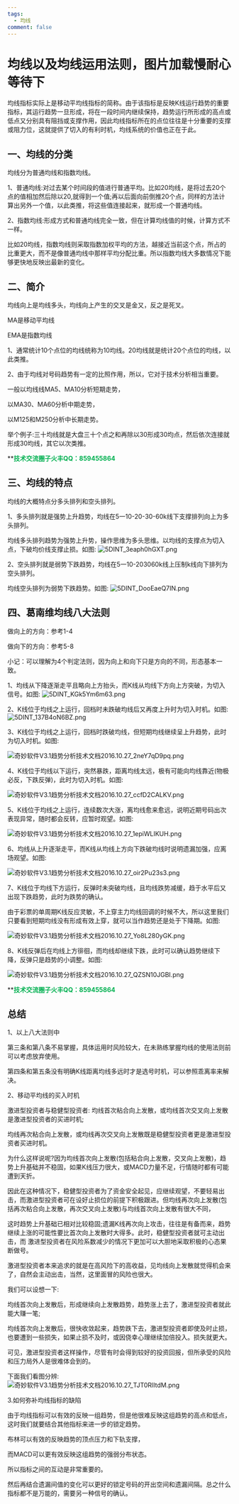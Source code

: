 ```yaml
---
tags:
  - 均线
comment: false
---
```

# 均线以及均线运用法则，图片加载慢耐心等待下


均线指标实际上是移动平均线指标的简称。由于该指标是反映K线运行趋势的重要指标，其运行趋势一旦形成，将在一段时间内继续保持，趋势运行所形成的高点或低点又分别具有阻挡或支撑作用，因此均线指标所在的点位往往是十分重要的支撑或阻力位，这就提供了切入的有利时机，均线系统的价值也正在于此。

## 一、均线的分类
均线分为普通均线和指数均线。

1、普通均线:对过去某个时间段的值进行普通平均。比如20均线，是将过去20个点的值相加然后除以20,就得到一个值;再以后面向前倒推20个点，同样的方法计算出另外一个值，以此类推，将这些值连接起来，就形成一个普通均线。


2、指数均线:形成方式和普通均线完全一致，但在计算均线值的时候，计算方式不一样。

比如20均线，指数均线则采取指数加权平均的方法，越接近当前这个点，所占的比重更大，而不是像普通均线中那样平均分配比重。所以指数均线大多数情况下能够更快地反映出最新的变化。

## 二、简介
均线向上是均线多头，均线向上产生的交叉是金又，反之是死叉。

MA是移动平均线

EMA是指数均线

1、通常统计10个点位的均线统称为10均线。20均线就是统计20个点位的均线，以此类推。

2、由于均线对号码趋势有一定的比照作用，所以，它对于技术分析相当重要。

一般以均线线MA5、MA10分析短期走势，

以MA30、MA60分析中期走势，

以M125和M250分析中长期走势。

举个例子:三十均线就是大盘三十个点之和再除以30形成30均点，然后依次连接就形成30均线，其它以次类推。

 **<font color="#00b050">**技术交流圈子火丰QQ：859455864**</font>
 
## 三、均线的特点

均线的大概特点分多头排列和空头排列。

1、多头排列就是强势上升趋势，均线在5一10-20-30-60k线下支撑排列向上为多头排列。

均线多头排列趋势为强势上升势，操作思维为多头思维。以均线的支撑点为切入点，下破均价线支撑止损。如图:
![5DINT_3eaph0hGXT.png](https://cloudflare-imgbed-dp1.pages.dev/file/1726508320738_5DINT_3eaph0hGXT.png)

2、空头排列就是弱势下跌趋势，均线在5一10-203060k线上压制k线向下排列为空头排列。

均线空头排列为弱势下跌趋势。如图:
![5DINT_DooEaeQ7IN.png](https://cloudflare-imgbed-dp1.pages.dev/file/1726508495891_5DINT_DooEaeQ7IN.png)

## 四、葛南维均线八大法则

做向上的方向：参考1-4

做向下的方向：参考5-8

小记：可以理解为4个判定法则，因为向上和向下只是方向的不同，形态基本一致。

1、均线从下降逐渐走平且略向上方抬头，而K线从均线下方向上方突破，为切入信号。如图:
![5DINT_KGk5Ym6m63.png](https://cloudflare-imgbed-dp1.pages.dev/file/1726509493170_5DINT_KGk5Ym6m63.png)

2、K线位于均线之上运行，回档时未跌破均线后又再度上升时为切入时机。如图:
![5DINT_137B4oN6BZ.png](https://cloudflare-imgbed-dp1.pages.dev/file/1726509705255_5DINT_137B4oN6BZ.png)

3、K线位于均线之上运行，回档时跌破均线，但短期均线继续呈上升趋势，此时为切入时机。如图:

![奇妙软件V3.1趋势分析技术文档2016.10.27_2neY7qD9pq.png](https://cloudflare-imgbed-dp1.pages.dev/file/1726510039602_奇妙软件V3.1趋势分析技术文档2016.10.27_2neY7qD9pq.png)

4、K线位于均线以下运行，突然暴跌，距离均线太远，极有可能向均线靠近(物极必反，下跌反弹)，此时为切入时机。如图:

![奇妙软件V3.1趋势分析技术文档2016.10.27_ccfD2CALKV.png](https://cloudflare-imgbed-dp1.pages.dev/file/1726510132629_奇妙软件V3.1趋势分析技术文档2016.10.27_ccfD2CALKV.png)

5、K线位于均线之上运行，连续数次大涨，离均线愈来愈远，说明近期号码出次表现异常，随时都会反转，应暂时观望。如图:

![奇妙软件V3.1趋势分析技术文档2016.10.27_1epiWLIKUH.png](https://cloudflare-imgbed-dp1.pages.dev/file/1726510297213_奇妙软件V3.1趋势分析技术文档2016.10.27_1epiWLIKUH.png)

6、均线从上升逐渐走平，而K线从均线上方向下跌破均线时说明遗漏加强，应离场观望。如图:

![奇妙软件V3.1趋势分析技术文档2016.10.27_oir2Pu23s3.png](https://cloudflare-imgbed-dp1.pages.dev/file/1726510387574_奇妙软件V3.1趋势分析技术文档2016.10.27_oir2Pu23s3.png)

7、K线位于均线下方运行，反弹时未突破均线，且均线跌势减缓，趋于水平后又出现下跌趋势，此时为跌势的确认。

由于彩票的单周期K线反应灵敏，不上穿主力均线回调的时候不大，所以这里我们只要看到短期均线没有形成有效上穿，就可以当作趋势还是处于下降期。如图:

![奇妙软件V3.1趋势分析技术文档2016.10.27_Yo8L280yGK.png](https://cloudflare-imgbed-dp1.pages.dev/file/1726510487641_奇妙软件V3.1趋势分析技术文档2016.10.27_Yo8L280yGK.png)

8、K线反弹后在均线上方徘徊，而均线却继续下跌，此时可以确认趋势继续下降，反弹只是趋势的小调整。如图:

![奇妙软件V3.1趋势分析技术文档2016.10.27_QZSN10JGBI.png](https://cloudflare-imgbed-dp1.pages.dev/file/1726510704338_奇妙软件V3.1趋势分析技术文档2016.10.27_QZSN10JGBI.png)

 **<font color="#00b050">**技术交流圈子火丰QQ：859455864**</font>
 
## 总结

1、以上八大法则中

第三条和第八条不易掌握，具体运用时风险较大，在未熟练掌握均线的使用法则前可以考虑放弃使用。

第四条和第五条没有明确K线距离均线多远时才是选号时机，可以参照乖离率来解决。

2、移动平均线的买入时机

激进型投资者与稳健型投资者:
均线首次粘合向上发散，或均线首次交叉向上发散是激进型投资者的买进时机;

均线再次粘合向上发散，或均线再次交叉向上发散既是稳健型投资者更是激进型投资者买进时机。

为什么这样说呢?因为均线首次向上发散(包括粘合向上发散，交叉向上发散)，趋势上升基础并不稳固，如果K线压力很大，或MACD力量不足，行情随时都有可能遭到天折。

因此在这种情况下，稳健型投资者为了资金安全起见，应继续观望，不要轻易出击，而激进型投资者可在设好止损位的前提下积极跟进。但均线再次向上发散(包括再次粘合向上发散，再次交叉向上发散)与均线首次向上发散有很大不同，

这时趋势上升基础已相对比较稳固;遗漏K线再次向上攻击，往往是有备而来，趋势继续上涨的可能性要比首次向上发散时大得多。此时，稳健型投资者就可主动出击，而
激进型投资者在风险系数减少的情况下更加可以大胆地采取积极的心态果断做号。

激进型投资者本来追求的就是在高风险下的高收益，见均线向上发散就觉得机会来了，自然会主动出击，当然，这里面冒的风险也很大。

我们可以设想一下:

均线首次向上发散后，形成继续向上发散趋势，趋势涨上去了，激进型投资者就此能大赚一笔;

均线首次向上发散后，很快收敛起来，趋势跌下去，激进型投资者即使及时止损，也要遭到一些损失，如果止损不及时，或因侥幸心理继续加倍投入。损失就更大。

可见，激进型投资者这样操作，尽管有时会得到较好的投资回报，但所承受的风险和压力局外人是很难体会到的。

下面我们看图分辨:
![奇妙软件V3.1趋势分析技术文档2016.10.27_TJT0RlItdM.png](https://cloudflare-imgbed-dp1.pages.dev/file/1726511029496_奇妙软件V3.1趋势分析技术文档2016.10.27_TJT0RlItdM.png)

3.如何弥补均线指标的缺陷

由于均线指标可以有效的反映一组趋势，但是他很难反映这组趋势的高点和低点，这时我们就要结合其他指标来进一步的锁定趋势。

布林可以有效的反映趋势的顶点压力和下轨支撑，

而MACD可以更有效反映这组趋势的强弱分布状态。

所以指标之间的互动是非常重要的。

然后再结合遗漏间值的变化可以更好的锁定号码的开出空间和遗漏间隔。总之什么指标都不是万能的，需要另一种信号的确认。


